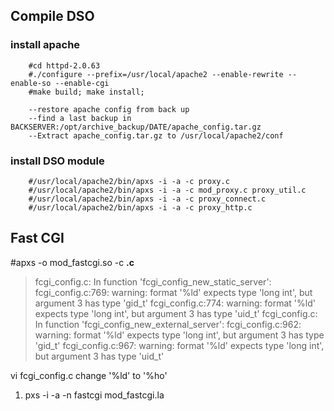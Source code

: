 ## Compile DSO ##
### install apache ###
```
    #cd httpd-2.0.63
    #./configure --prefix=/usr/local/apache2 --enable-rewrite --enable-so --enable-cgi    
    #make build; make install;
    
    --restore apache config from back up
    --find a last backup in BACKSERVER:/opt/archive_backup/DATE/apache_config.tar.gz
    --Extract apache_config.tar.gz to /usr/local/apache2/conf
```
### install DSO module ###
```
    #/usr/local/apache2/bin/apxs -i -a -c proxy.c    
    #/usr/local/apache2/bin/apxs -i -a -c mod_proxy.c proxy_util.c
    #/usr/local/apache2/bin/apxs -i -a -c proxy_connect.c
    #/usr/local/apache2/bin/apxs -i -a -c proxy_http.c
```

## Fast CGI ##
#apxs -o mod\_fastcgi.so -c **.c**

> fcgi\_config.c: In function 'fcgi\_config\_new\_static\_server':
fcgi\_config.c:769: warning: format '%ld' expects type 'long int', but argument 3 has type 'gid\_t'
fcgi\_config.c:774: warning: format '%ld' expects type 'long int', but argument 3 has type 'uid\_t'
fcgi\_config.c: In function 'fcgi\_config\_new\_external\_server':
fcgi\_config.c:962: warning: format '%ld' expects type 'long int', but argument 3 has type 'gid\_t'
fcgi\_config.c:967: warning: format '%ld' expects type 'long int', but argument 3 has type 'uid\_t'

vi fcgi\_config.c change '%ld' to '%ho'

  1. pxs -i -a -n fastcgi mod\_fastcgi.la